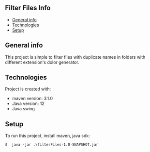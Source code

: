 ## Filter Files Info
* [General info](#general-info)
* [Technologies](#technologies)
* [Setup](#setup)

## General info
This project is simple to filter files with duplicate 
names in folders with different extension's
dolor generator.

## Technologies
Project is created with:
* maven version: 3.1.0
* Java version: 12
* Java swing

## Setup
To run this project, install maven, java sdk:

```
$  java -jar .\filterFiles-1.0-SNAPSHOT.jar
```